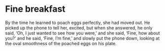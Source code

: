 Fine breakfast
==============



By the time he learned to poach eggs perfectly, she had moved out. He picked up the phone to tell her, excited, but when she answered, he only said, ‘Oh, I just wanted to see how you were,’ and she said, ‘Fine, how about you?’ and he said, ‘Fine, I’m fine,’ and slowly put the phone down, looking at the oval smoothness of the poached eggs on his plate.
